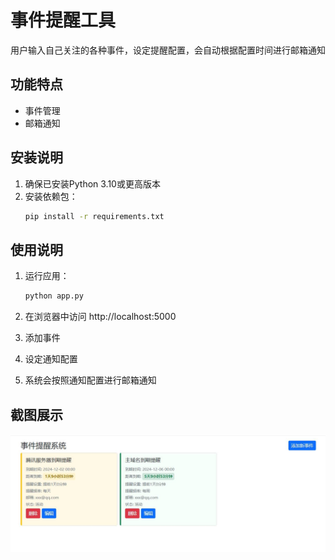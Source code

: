 # 事件提醒工具

用户输入自己关注的各种事件，设定提醒配置，会自动根据配置时间进行邮箱通知

## 功能特点

- 事件管理
- 邮箱通知

## 安装说明

1. 确保已安装Python 3.10或更高版本
2. 安装依赖包：
   ```bash
   pip install -r requirements.txt
   ```

## 使用说明

1. 运行应用：
   ```bash
   python app.py
   ```

2. 在浏览器中访问 http://localhost:5000

3. 添加事件
4. 设定通知配置
5. 系统会按照通知配置进行邮箱通知

## 截图展示

![](example.jpg)
